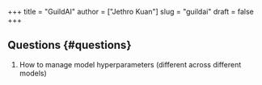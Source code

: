 +++
title = "GuildAI"
author = ["Jethro Kuan"]
slug = "guildai"
draft = false
+++

## Questions {#questions}

1.  How to manage model hyperparameters (different across different models)
